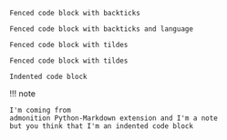 ```
Fenced code block with backticks
```

```lang1
Fenced code block with backticks and language
```

~~~
Fenced code block with tildes
~~~

~~~lang2
Fenced code block with tildes
~~~

    Indented code block


!!! note

    I'm coming from
    admonition Python-Markdown extension and I'm a note
    but you think that I'm an indented code block

